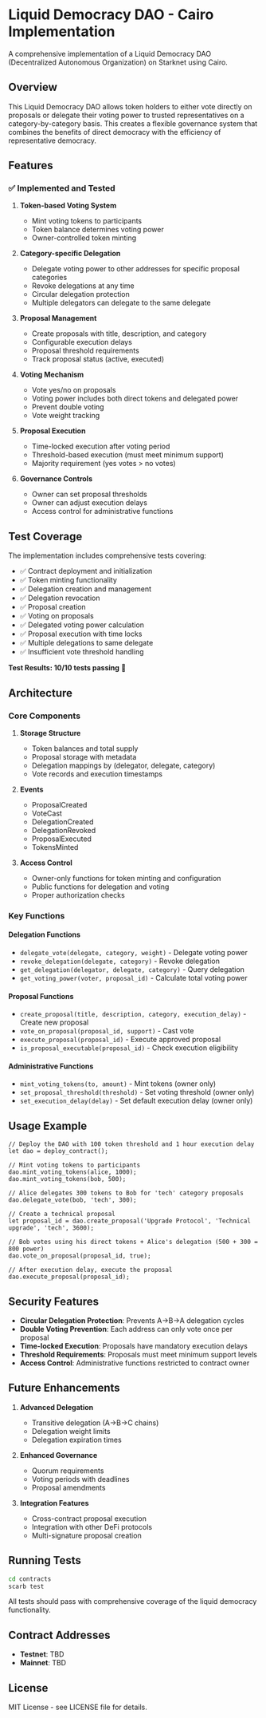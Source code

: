 # Liquid Democracy DAO - Cairo Implementation

A comprehensive implementation of a Liquid Democracy DAO (Decentralized Autonomous Organization) on Starknet using Cairo.

## Overview

This Liquid Democracy DAO allows token holders to either vote directly on proposals or delegate their voting power to trusted representatives on a category-by-category basis. This creates a flexible governance system that combines the benefits of direct democracy with the efficiency of representative democracy.

## Features

### ✅ Implemented and Tested

1. **Token-based Voting System**
   - Mint voting tokens to participants
   - Token balance determines voting power
   - Owner-controlled token minting

2. **Category-specific Delegation**
   - Delegate voting power to other addresses for specific proposal categories
   - Revoke delegations at any time
   - Circular delegation protection
   - Multiple delegators can delegate to the same delegate

3. **Proposal Management**
   - Create proposals with title, description, and category
   - Configurable execution delays
   - Proposal threshold requirements
   - Track proposal status (active, executed)

4. **Voting Mechanism**
   - Vote yes/no on proposals
   - Voting power includes both direct tokens and delegated power
   - Prevent double voting
   - Vote weight tracking

5. **Proposal Execution**
   - Time-locked execution after voting period
   - Threshold-based execution (must meet minimum support)
   - Majority requirement (yes votes > no votes)

6. **Governance Controls**
   - Owner can set proposal thresholds
   - Owner can adjust execution delays
   - Access control for administrative functions

## Test Coverage

The implementation includes comprehensive tests covering:

- ✅ Contract deployment and initialization
- ✅ Token minting functionality
- ✅ Delegation creation and management
- ✅ Delegation revocation
- ✅ Proposal creation
- ✅ Voting on proposals
- ✅ Delegated voting power calculation
- ✅ Proposal execution with time locks
- ✅ Multiple delegations to same delegate
- ✅ Insufficient vote threshold handling

**Test Results: 10/10 tests passing** 🎉

## Architecture

### Core Components

1. **Storage Structure**
   - Token balances and total supply
   - Proposal storage with metadata
   - Delegation mappings by (delegator, delegate, category)
   - Vote records and execution timestamps

2. **Events**
   - ProposalCreated
   - VoteCast
   - DelegationCreated
   - DelegationRevoked
   - ProposalExecuted
   - TokensMinted

3. **Access Control**
   - Owner-only functions for token minting and configuration
   - Public functions for delegation and voting
   - Proper authorization checks

### Key Functions

#### Delegation Functions
- `delegate_vote(delegate, category, weight)` - Delegate voting power
- `revoke_delegation(delegate, category)` - Revoke delegation
- `get_delegation(delegator, delegate, category)` - Query delegation
- `get_voting_power(voter, proposal_id)` - Calculate total voting power

#### Proposal Functions
- `create_proposal(title, description, category, execution_delay)` - Create new proposal
- `vote_on_proposal(proposal_id, support)` - Cast vote
- `execute_proposal(proposal_id)` - Execute approved proposal
- `is_proposal_executable(proposal_id)` - Check execution eligibility

#### Administrative Functions
- `mint_voting_tokens(to, amount)` - Mint tokens (owner only)
- `set_proposal_threshold(threshold)` - Set voting threshold (owner only)
- `set_execution_delay(delay)` - Set default execution delay (owner only)

## Usage Example

```cairo
// Deploy the DAO with 100 token threshold and 1 hour execution delay
let dao = deploy_contract();

// Mint voting tokens to participants
dao.mint_voting_tokens(alice, 1000);
dao.mint_voting_tokens(bob, 500);

// Alice delegates 300 tokens to Bob for 'tech' category proposals
dao.delegate_vote(bob, 'tech', 300);

// Create a technical proposal
let proposal_id = dao.create_proposal('Upgrade Protocol', 'Technical upgrade', 'tech', 3600);

// Bob votes using his direct tokens + Alice's delegation (500 + 300 = 800 power)
dao.vote_on_proposal(proposal_id, true);

// After execution delay, execute the proposal
dao.execute_proposal(proposal_id);
```

## Security Features

- **Circular Delegation Protection**: Prevents A→B→A delegation cycles
- **Double Voting Prevention**: Each address can only vote once per proposal
- **Time-locked Execution**: Proposals have mandatory execution delays
- **Threshold Requirements**: Proposals must meet minimum support levels
- **Access Control**: Administrative functions restricted to contract owner

## Future Enhancements

1. **Advanced Delegation**
   - Transitive delegation (A→B→C chains)
   - Delegation weight limits
   - Delegation expiration times

2. **Enhanced Governance**
   - Quorum requirements
   - Voting periods with deadlines
   - Proposal amendments

3. **Integration Features**
   - Cross-contract proposal execution
   - Integration with other DeFi protocols
   - Multi-signature proposal creation

## Running Tests

```bash
cd contracts
scarb test
```

All tests should pass with comprehensive coverage of the liquid democracy functionality.

## Contract Addresses

- **Testnet**: TBD
- **Mainnet**: TBD

## License

MIT License - see LICENSE file for details. 